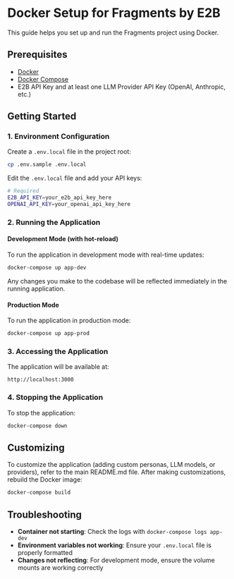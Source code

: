 # Docker Setup for Fragments by E2B

This guide helps you set up and run the Fragments project using Docker.

## Prerequisites

- [Docker](https://docs.docker.com/get-docker/)
- [Docker Compose](https://docs.docker.com/compose/install/)
- E2B API Key and at least one LLM Provider API Key (OpenAI, Anthropic, etc.)

## Getting Started

### 1. Environment Configuration

Create a `.env.local` file in the project root:

```sh
cp .env.sample .env.local
```

Edit the `.env.local` file and add your API keys:

```sh
# Required
E2B_API_KEY=your_e2b_api_key_here
OPENAI_API_KEY=your_openai_api_key_here
```

### 2. Running the Application

#### Development Mode (with hot-reload)

To run the application in development mode with real-time updates:

```sh
docker-compose up app-dev
```

Any changes you make to the codebase will be reflected immediately in the running application.

#### Production Mode

To run the application in production mode:

```sh
docker-compose up app-prod
```

### 3. Accessing the Application

The application will be available at:

```
http://localhost:3000
```

### 4. Stopping the Application

To stop the application:

```sh
docker-compose down
```

## Customizing

To customize the application (adding custom personas, LLM models, or providers), refer to the main README.md file. After making customizations, rebuild the Docker image:

```sh
docker-compose build
```

## Troubleshooting

- **Container not starting**: Check the logs with `docker-compose logs app-dev`
- **Environment variables not working**: Ensure your `.env.local` file is properly formatted
- **Changes not reflecting**: For development mode, ensure the volume mounts are working correctly 